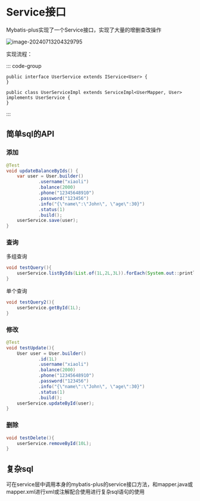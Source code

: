# Service接口

Mybatis-plus实现了一个Service接口，实现了大量的增删查改操作

![image-20240713204329795](https://yee-1312555989.cos.ap-guangzhou.myqcloud.com//blog202407132043016.webp)

实现流程：

::: code-group

```java[UserService]
public interface UserService extends IService<User> {
}
```



```java[UserServiceImpl]
public class UserServiceImpl extends ServiceImpl<UserMapper, User> implements UserService {
}
```



:::





## 简单sql的API

### 添加

```java
@Test
void updateBalanceByIds() {
    var user = User.builder()
            .username("xiaoli")
            .balance(2000)
            .phone("12345648910")
            .password("123456")
            .info("{\"name\":\"John\", \"age\":30}")
            .status(1)
            .build();
    userService.save(user);
}
```



### 查询

多组查询

```java
void testQuery(){
    userService.listByIds(List.of(1L,2L,3L)).forEach(System.out::println);
}
```

单个查询

```java
void testQuery2(){
    userService.getById(1L);
}
```

### 修改

```java
@Test
void testUpdate(){
    User user = User.builder()
            .id(1L)
            .username("xiaoli")
            .balance(2000)
            .phone("12345648910")
            .password("123456")
            .info("{\"name\":\"John\", \"age\":30}")
            .status(1)
            .build();
    userService.updateById(user);
}
```

### 删除

```java
void testDelete(){
    userService.removeById(10L);
}
```

## 复杂sql

可在service层中调用本身的mybatis-plus的service接口方法，和mapper.java或mapper.xml进行xml或注解配合使用进行复杂sql语句的使用



